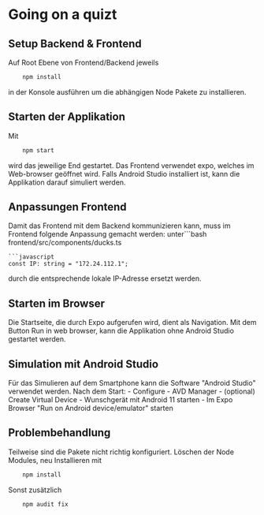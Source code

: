 # Going on a quizt

## Setup Backend & Frontend
Auf Root Ebene von Frontend/Backend jeweils 
```bash
    npm install
```
 in der Konsole ausführen um die abhängigen Node Pakete zu installieren. 

## Starten der Applikation
Mit 
```bash
    npm start
```
 wird das jeweilige End gestartet.
Das Frontend verwendet expo, welches im Web-browser geöffnet wird. 
Falls Android Studio installiert ist, kann die Applikation darauf simuliert werden.

## Anpassungen Frontend
Damit das Frontend mit dem Backend kommunizieren kann, muss im Frontend folgende Anpassung gemacht werden:
unter```bash
    frontend/src/components/ducks.ts 
``` 
```javascript
const IP: string = "172.24.112.1"; 
```
durch die entsprechende lokale IP-Adresse ersetzt werden.

## Starten im Browser
Die Startseite, die durch Expo aufgerufen wird, dient als Navigation.
Mit dem Button Run in web browser, kann die Applikation ohne Android Studio gestartet werden.

## Simulation mit Android Studio
Für das Simulieren auf dem Smartphone kann die Software "Android Studio" verwendet werden.
Nach dem Start:
    - Configure
    - AVD Manager
    - (optional) Create Virtual Device
    - Wunschgerät mit Android 11 starten
    - Im Expo Browser "Run on Android device/emulator" starten

## Problembehandlung
Teilweise sind die Pakete nicht richtig konfiguriert.
Löschen der Node Modules, neu Installieren mit 
```bash
    npm install
```
Sonst zusätzlich 
```bash
    npm audit fix
```
